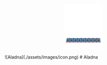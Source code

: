 <p align="center"><img src="./assets/images/icon.png" alt="Aladna" /></p>
![Aladna](./assets/images/icon.png)
# Aladna
